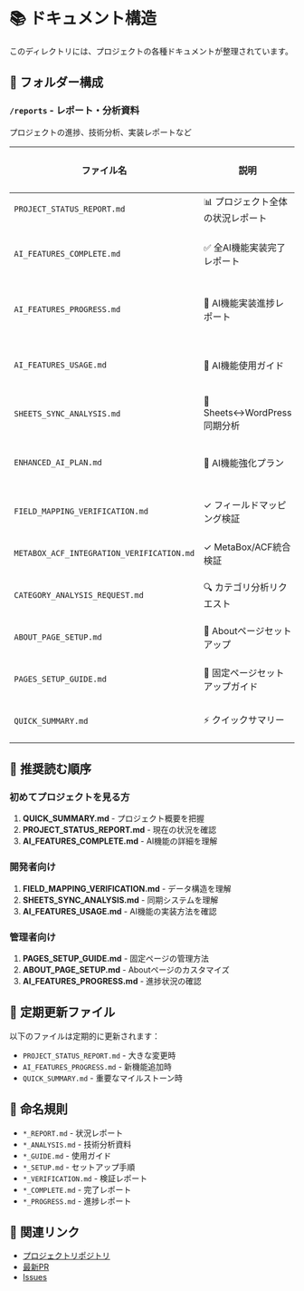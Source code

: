 # 📚 ドキュメント構造

このディレクトリには、プロジェクトの各種ドキュメントが整理されています。

## 📁 フォルダー構成

### `/reports` - レポート・分析資料
プロジェクトの進捗、技術分析、実装レポートなど

| ファイル名 | 説明 | 更新日 |
|-----------|------|--------|
| `PROJECT_STATUS_REPORT.md` | 📊 プロジェクト全体の状況レポート | 最新 |
| `AI_FEATURES_COMPLETE.md` | ✅ 全AI機能実装完了レポート | 13時間前 |
| `AI_FEATURES_PROGRESS.md` | 🔄 AI機能実装進捗レポート | 13時間前 |
| `AI_FEATURES_USAGE.md` | 📖 AI機能使用ガイド | 20時間前 |
| `SHEETS_SYNC_ANALYSIS.md` | 🔄 Sheets↔WordPress同期分析 | 1日前 |
| `ENHANCED_AI_PLAN.md` | 🚀 AI機能強化プラン | 20時間前 |
| `FIELD_MAPPING_VERIFICATION.md` | ✓ フィールドマッピング検証 | 1日前 |
| `METABOX_ACF_INTEGRATION_VERIFICATION.md` | ✓ MetaBox/ACF統合検証 | 1日前 |
| `CATEGORY_ANALYSIS_REQUEST.md` | 🔍 カテゴリ分析リクエスト | 1日前 |
| `ABOUT_PAGE_SETUP.md` | 📄 Aboutページセットアップ | 1日前 |
| `PAGES_SETUP_GUIDE.md` | 📄 固定ページセットアップガイド | 1日前 |
| `QUICK_SUMMARY.md` | ⚡ クイックサマリー | 1日前 |

## 📖 推奨読む順序

### 初めてプロジェクトを見る方
1. **QUICK_SUMMARY.md** - プロジェクト概要を把握
2. **PROJECT_STATUS_REPORT.md** - 現在の状況を確認
3. **AI_FEATURES_COMPLETE.md** - AI機能の詳細を理解

### 開発者向け
1. **FIELD_MAPPING_VERIFICATION.md** - データ構造を理解
2. **SHEETS_SYNC_ANALYSIS.md** - 同期システムを理解
3. **AI_FEATURES_USAGE.md** - AI機能の実装方法を確認

### 管理者向け
1. **PAGES_SETUP_GUIDE.md** - 固定ページの管理方法
2. **ABOUT_PAGE_SETUP.md** - Aboutページのカスタマイズ
3. **AI_FEATURES_PROGRESS.md** - 進捗状況の確認

## 🔄 定期更新ファイル

以下のファイルは定期的に更新されます：
- `PROJECT_STATUS_REPORT.md` - 大きな変更時
- `AI_FEATURES_PROGRESS.md` - 新機能追加時
- `QUICK_SUMMARY.md` - 重要なマイルストーン時

## 📝 命名規則

- `*_REPORT.md` - 状況レポート
- `*_ANALYSIS.md` - 技術分析資料
- `*_GUIDE.md` - 使用ガイド
- `*_SETUP.md` - セットアップ手順
- `*_VERIFICATION.md` - 検証レポート
- `*_COMPLETE.md` - 完了レポート
- `*_PROGRESS.md` - 進捗レポート

## 🔗 関連リンク

- [プロジェクトリポジトリ](https://github.com/gtokeishi-netizen/keishi13)
- [最新PR](https://github.com/gtokeishi-netizen/keishi13/pulls)
- [Issues](https://github.com/gtokeishi-netizen/keishi13/issues)
